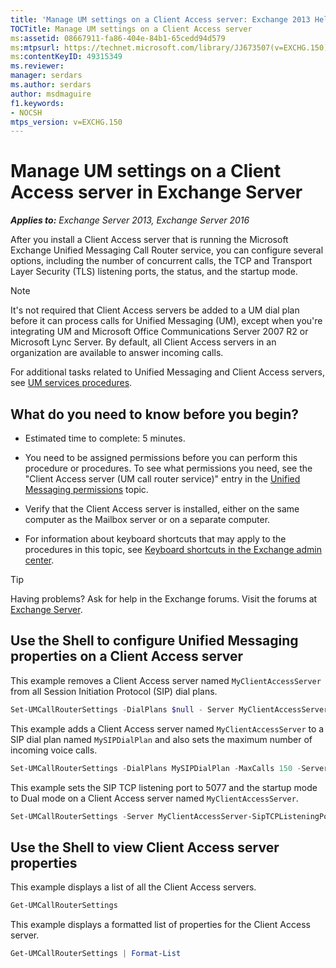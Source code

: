 ```yaml
---
title: 'Manage UM settings on a Client Access server: Exchange 2013 Help'
TOCTitle: Manage UM settings on a Client Access server
ms:assetid: 08667911-fa86-404e-84b1-65cedd94d579
ms:mtpsurl: https://technet.microsoft.com/library/JJ673507(v=EXCHG.150)
ms:contentKeyID: 49315349
ms.reviewer: 
manager: serdars
ms.author: serdars
author: msdmaguire
f1.keywords:
- NOCSH
mtps_version: v=EXCHG.150
---
```


# Manage UM settings on a Client Access server in Exchange Server

_**Applies to:** Exchange Server 2013, Exchange Server 2016_

After you install a Client Access server that is running the Microsoft Exchange Unified Messaging Call Router service, you can configure several options, including the number of concurrent calls, the TCP and Transport Layer Security (TLS) listening ports, the status, and the startup mode.

> [!NOTE]
> It's not required that Client Access servers be added to a UM dial plan before it can process calls for Unified Messaging (UM), except when you're integrating UM and Microsoft Office Communications Server 2007 R2 or Microsoft Lync Server. By default, all Client Access servers in an organization are available to answer incoming calls.

For additional tasks related to Unified Messaging and Client Access servers, see [UM services procedures](um-services-procedures-exchange-2013-help.md).

## What do you need to know before you begin?

- Estimated time to complete: 5 minutes.

- You need to be assigned permissions before you can perform this procedure or procedures. To see what permissions you need, see the "Client Access server (UM call router service)" entry in the [Unified Messaging permissions](unified-messaging-permissions-exchange-2013-help.md) topic.

- Verify that the Client Access server is installed, either on the same computer as the Mailbox server or on a separate computer.

- For information about keyboard shortcuts that may apply to the procedures in this topic, see [Keyboard shortcuts in the Exchange admin center](keyboard-shortcuts-in-the-exchange-admin-center-2013-help.md).

> [!TIP]
> Having problems? Ask for help in the Exchange forums. Visit the forums at [Exchange Server](https://social.technet.microsoft.com/forums/office/home?category=exchangeserver).

## Use the Shell to configure Unified Messaging properties on a Client Access server

This example removes a Client Access server named `MyClientAccessServer` from all Session Initiation Protocol (SIP) dial plans.

```powershell
Set-UMCallRouterSettings -DialPlans $null - Server MyClientAccessServer
```

This example adds a Client Access server named `MyClientAccessServer` to a SIP dial plan named `MySIPDialPlan` and also sets the maximum number of incoming voice calls.

```powershell
Set-UMCallRouterSettings -DialPlans MySIPDialPlan -MaxCalls 150 -Server MyClientAccessServer
```

This example sets the SIP TCP listening port to 5077 and the startup mode to Dual mode on a Client Access server named `MyClientAccessServer`.

```powershell
Set-UMCallRouterSettings -Server MyClientAccessServer-SipTCPListeningPort 5077 -UMStartUpMode -Dual
```

## Use the Shell to view Client Access server properties

This example displays a list of all the Client Access servers.

```powershell
Get-UMCallRouterSettings
```

This example displays a formatted list of properties for the Client Access server.

```powershell
Get-UMCallRouterSettings | Format-List
```
